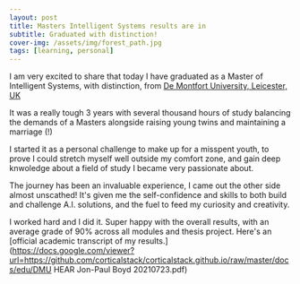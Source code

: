 ```yaml
---
layout: post
title: Masters Intelligent Systems results are in
subtitle: Graduated with distinction!
cover-img: /assets/img/forest_path.jpg
tags: [learning, personal]
---
```

I am very excited to share that today I have graduated as a Master of Intelligent Systems, with distinction, from [De Montfort University, Leicester, UK](https://www.dmu.ac.uk/home)

It was a really tough 3 years with several thousand hours of study balancing the demands of a Masters alongside raising young twins and maintaining a marriage (!)

I started it as a personal challenge to make up for a misspent youth, to prove I could stretch myself well outside my comfort zone, and gain deep knwoledge about a field of study I became very passionate about.

The journey has been an invaluable experience, I came out the other side almost unscathed! It's given me the self-confidence and skills to both build and challenge A.I. solutions, and the fuel to feed my curiosity and creativity.

I worked hard and I did it. Super happy with the overall results, with an average grade of 90% across all modules and thesis project. Here's an [official academic transcript of my results.](https://docs.google.com/viewer?url=https://github.com/corticalstack/corticalstack.github.io/raw/master/docs/edu/DMU HEAR Jon-Paul Boyd 20210723.pdf) 